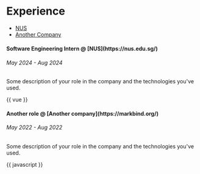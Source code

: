 # Experience

<ul class="nav nav-tabs" role="tablist">
  <li class="nav-item" role="presentation">
    <a class="nav-link active" data-bs-toggle="tab" href="#NUS" aria-selected="false" role="tab" tabindex="-1">NUS</a>
  </li>
  <li class="nav-item" role="presentation">
    <a class="nav-link" data-bs-toggle="tab" href="#another-company" aria-selected="true" role="tab">Another Company</a>
  </li>
</ul>
<div id="myTabContent" class="tab-content" style="margin-top:20px;">
  <div class="tab-pane fade active show" id="NUS" role="tabpanel">
    <h4>Software Engineering Intern @ <md>[NUS](https://nus.edu.sg/)</md></h4>
    <h6>May 2024 - Aug 2024</h6>
    <p>Some description of your role in the company and the technologies you've used.</p>
    {{ vue }}
  </div>
  <div class="tab-pane fade" id="another-company" role="tabpanel">
    <h4>Another role @ <md>[Another company](https://markbind.org/)</md></h4>
    <h6>May 2022 - Aug 2022</h6>
    <p>Some description of your role in the company and the technologies you've used.</p>
    {{ javascript }}
  </div>
</div>